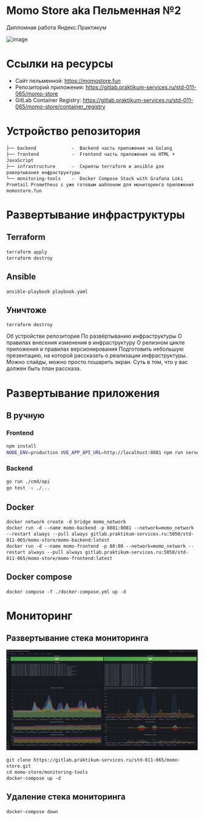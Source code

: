 # Momo Store aka Пельменная №2

Дипломная работа Яндекс.Практикум

<img width="900" alt="image" src="https://user-images.githubusercontent.com/9394918/167876466-2c530828-d658-4efe-9064-825626cc6db5.png">

# Ссылки на ресурсы
- Сайт пельменной: https://momostore.fun
- Репозиторий приложения: https://gitlab.praktikum-services.ru/std-011-065/momo-store
- GitLab Container Registry: https://gitlab.praktikum-services.ru/std-011-065/momo-store/container_registry


# Устройство репозитория

```
├── backend             -  Backend часть приложения на Golang
├── frontend            -  Frontend часть приложения на HTML + JavaScript
├── infrastructure      -  Скрипты terraform и ansible для равертывания инфраструктуры
└── monitoring-tools    -  Docker Compose Stack with Grafana Loki Promtail Prometheus с уже готовым шаблоном для мониторинга приложения momostore.fun
```



# Развертывание инфраструктуры
## Terraform

```
terraform apply
terraform destroy
```

## Ansible
```
ansible-playbook playbook.yaml
```


## Уничтоже
```
terraform destroy
```

Об устройстве репозитория
По развёртыванию инфраструктуры
О правилах внесения изменения в инфраструктуру
О релизном цикле приложения и правилах версионирования
Подготовить небольшую презентацию, на которой рассказать о реализации инфраструктуры. Можно слайды, можно просто пошарить экран. Суть в том, что у вас должен быть план рассказа.

# Развертывание приложения
## В ручную
### Frontend

```bash
npm install
NODE_ENV=production VUE_APP_API_URL=http://localhost:8081 npm run serve
```

### Backend

```bash
go run ./cmd/api
go test -v ./... 
```

## Docker
```
docker network create -d bridge momo_network
docker run -d --name momo-backend -p 8081:8081 --network=momo_network --restart always --pull always gitlab.praktikum-services.ru:5050/std-011-065/momo-store/momo-backend:latest
docker run -d --name momo-frontend -p 80:80 --network=momo_network --restart always --pull always gitlab.praktikum-services.ru:5050/std-011-065/momo-store/momo-frontend:latest
```

## Docker compose
```
docker compose -f ./docker-compose.yml up -d
```
# Мониторинг
## Развертывание стека мониторинга
<img width="900" alt="image" src="https://raw.githubusercontent.com/pernatik/grafana-loki-prometheus/main/pic/grafana.jpg">


```
git clone https://gitlab.praktikum-services.ru/std-011-065/momo-store.git
cd momo-store/monitoring-tools
docker-compose up -d
```
## Удаление стека мониторинга
```
docker-compose down
```

